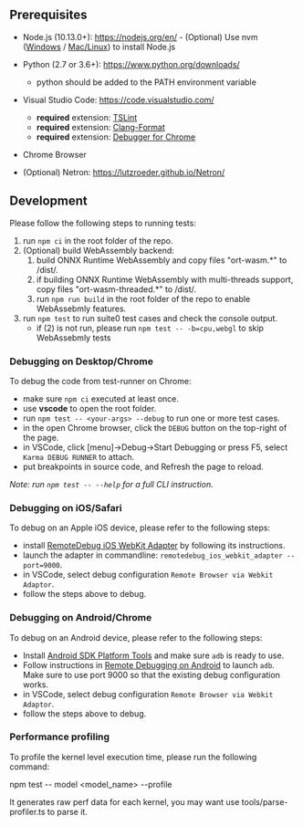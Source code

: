 ## Prerequisites

- Node.js (10.13.0+): https://nodejs.org/en/ - (Optional) Use nvm ([Windows](https://github.com/coreybutler/nvm-windows) / [Mac/Linux](https://github.com/creationix/nvm)) to install Node.js

- Python (2.7 or 3.6+): https://www.python.org/downloads/

  - python should be added to the PATH environment variable

- Visual Studio Code: https://code.visualstudio.com/

  - **required** extension: [TSLint](https://marketplace.visualstudio.com/items?itemName=ms-vscode.vscode-typescript-tslint-plugin)
  - **required** extension: [Clang-Format](https://marketplace.visualstudio.com/items?itemName=xaver.clang-format)
  - **required** extension: [Debugger for Chrome](https://marketplace.visualstudio.com/items?itemName=msjsdiag.debugger-for-chrome)

- Chrome Browser

- (Optional) Netron: https://lutzroeder.github.io/Netron/

## Development

Please follow the following steps to running tests:

1. run `npm ci` in the root folder of the repo.
2. (Optional) build WebAssembly backend:
   1. build ONNX Runtime WebAssembly and copy files "ort-wasm.\*" to /dist/.
   2. if building ONNX Runtime WebAssembly with multi-threads support, copy files "ort-wasm-threaded.\*" to /dist/.
   3. run `npm run build` in the root folder of the repo to enable WebAssebmly features.
3. run `npm test` to run suite0 test cases and check the console output.
   - if (2) is not run, please run `npm test -- -b=cpu,webgl` to skip WebAssebmly tests

### Debugging on Desktop/Chrome

To debug the code from test-runner on Chrome:

- make sure `npm ci` executed at least once.
- use **vscode** to open the root folder.
- run `npm test -- <your-args> --debug` to run one or more test cases.
- in the open Chrome browser, click the `DEBUG` button on the top-right of the page.
- in VSCode, click [menu]->Debug->Start Debugging or press F5, select `Karma DEBUG RUNNER` to attach.
- put breakpoints in source code, and Refresh the page to reload.

_Note: run `npm test -- --help` for a full CLI instruction._

### Debugging on iOS/Safari

To debug on an Apple iOS device, please refer to the following steps:

- install [
  RemoteDebug iOS WebKit Adapter](https://github.com/RemoteDebug/remotedebug-ios-webkit-adapter) by following its instructions.
- launch the adapter in commandline: `remotedebug_ios_webkit_adapter --port=9000`.
- in VSCode, select debug configuration `Remote Browser via Webkit Adaptor`.
- follow the steps above to debug.

### Debugging on Android/Chrome

To debug on an Android device, please refer to the following steps:

- Install [Android SDK Platform Tools](https://developer.android.com/studio/releases/platform-tools) and make sure `adb` is ready to use.
- Follow instructions in [Remote Debugging on Android](https://developer.chrome.com/devtools/docs/remote-debugging-legacy) to launch `adb`. Make sure to use port 9000 so that the existing debug configuration works.
- in VSCode, select debug configuration `Remote Browser via Webkit Adaptor`.
- follow the steps above to debug.

### Performance profiling

To profile the kernel level execution time, please run the following command:

npm test -- model <model_name> --profile

It generates raw perf data for each kernel, you may want use tools/parse-profiler.ts to parse it.
